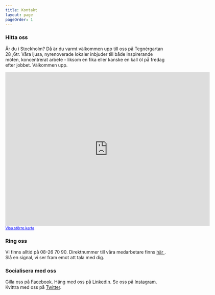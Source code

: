 ```yaml
---
title: Kontakt
layout: page
pageOrder: 1
---
```


### Hitta oss
Är du i Stockholm? Då är du varmt välkommen upp till oss på Tegnérgartan 28 ,6tr. Våra ljusa, nyrenoverade lokaler inbjuder till både inspirerande möten, koncentrerat arbete - liksom en fika eller kanske en kall öl på fredag efter jobbet. Välkommen upp.

<iframe width="640" height="480" frameborder="0" scrolling="no" marginheight="0" marginwidth="0" src="https://maps.google.com/maps?f=q&amp;source=s_q&amp;hl=en&amp;geocode=&amp;q=Iteam+Solutions+AB,+Tegn%C3%A9rgatan+28,+Stockholm,+Sweden&amp;aq=1&amp;oq=Iteam+S&amp;sll=37.0625,-95.677068&amp;sspn=80.454478,78.662109&amp;t=m&amp;ie=UTF8&amp;hq=Iteam+Solutions+AB,&amp;hnear=Tegn%C3%A9rgatan+28,+113+59+Stockholm,+Stockholms+l%C3%A4n,+Sweden&amp;ll=59.338946,18.057232&amp;spn=0.005252,0.013733&amp;z=16&amp;iwloc=A&amp;output=embed"></iframe><br /><small><a href="https://maps.google.com/maps?f=q&amp;source=embed&amp;hl=en&amp;geocode=&amp;q=Iteam+Solutions+AB,+Tegn%C3%A9rgatan+28,+Stockholm,+Sweden&amp;aq=1&amp;oq=Iteam+S&amp;sll=37.0625,-95.677068&amp;sspn=80.454478,78.662109&amp;t=m&amp;ie=UTF8&amp;hq=Iteam+Solutions+AB,&amp;hnear=Tegn%C3%A9rgatan+28,+113+59+Stockholm,+Stockholms+l%C3%A4n,+Sweden&amp;ll=59.338946,18.057232&amp;spn=0.005252,0.013733&amp;z=16&amp;iwloc=A" style="color:#0000FF;text-align:left" target="_blank">Visa större karta</a></small>

### Ring oss
Vi finns alltid på 08-26 70 90. Direktnummer till våra medarbetare finns <a href="/sections/coworkers/">här </a>. Slå en signal, vi ser fram emot att tala med dig.

### Socialisera med oss
Gilla oss på <a href="https://www.facebook.com/IteamSolutions" target="_blank">Facebook</a>. Häng med oss på <a href="http://www.linkedin.com/company/iteam_2" target="_blank">LinkedIn</a>. Se oss på <a href="http://instagram.com/iteam1337" target="_blank">Instagram</a>. Kvittra med oss på <a href="http://twitter.com/iteam1337" target="_blank">Twitter</a>.
